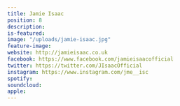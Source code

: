 ```yaml
---
title: Jamie Isaac
position: 8
description: 
is-featured: 
image: "/uploads/jamie-isaac.jpg"
feature-image: 
website: http://jamieisaac.co.uk
facebook: https://www.facebook.com/jamieisaacofficial
twitter: https://twitter.com/JIsaacOfficial
instagram: https://www.instagram.com/jme__isc
spotify:
soundcloud:
apple:
---
```


